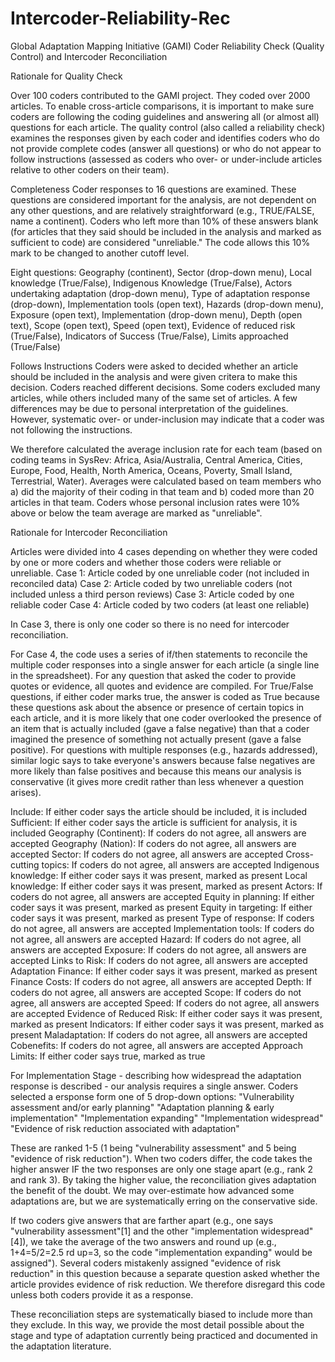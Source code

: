 # Intercoder-Reliability-Rec
Global Adaptation Mapping Initiative (GAMI)
Coder Reliability Check (Quality Control) and Intercoder Reconciliation

Rationale for Quality Check

Over 100 coders contributed to the GAMI project. They coded over 2000 articles. 
To enable cross-article comparisons, it is important to make sure coders are following the coding guidelines and answering all 
(or almost all) questions for each article. The quality control (also called a reliability check) examines the responses given by 
each coder and identifies coders who do not provide complete codes (answer all questions) or who do not appear to follow instructions
(assessed as coders who over- or under-include articles relative to other coders on their team). 

Completeness
Coder responses to 16 questions are examined. These questions are considered important for the analysis, are not dependent
on any other questions, and are relatively straightforward (e.g., TRUE/FALSE, name a continent). Coders who left more than 10% of these 
answers blank (for articles that they said should be included in the analysis and marked as sufficient to code) are considered
"unreliable." The code allows this 10% mark to be changed to another cutoff level. 

Eight questions: Geography (continent), Sector (drop-down menu), Local knowledge (True/False), Indigenous Knowledge (True/False), 
Actors undertaking adaptation (drop-down menu), Type of adaptation response (drop-down), Implementation tools (open text), Hazards
(drop-down menu), Exposure (open text), Implementation (drop-down menu), Depth (open text), Scope (open text), Speed (open text), 
Evidence of reduced risk (True/False), Indicators of Success (True/False), Limits approached (True/False)

Follows Instructions
Coders were asked to decided whether an article should be included in the analysis and were given critera to make this decision. 
Coders reached different decisions. Some coders excluded many articles, while others included many of the same set of articles. A few
differences may be due to personal interpretation of the guidelines. However, systematic over- or under-inclusion may indicate
that a coder was not following the instructions. 

We therefore calculated the average inclusion rate for each team (based on coding teams in SysRev: Africa, Asia/Australia, Central
America, Cities, Europe, Food, Health, North America, Oceans, Poverty, Small Island, Terrestrial, Water). Averages were calculated
based on team members who a) did the majority of their coding in that team and b) coded more than 20 articles in that team. Coders 
whose personal inclusion rates were 10% above or below the team average are marked as "unreliable". 



Rationale for Intercoder Reconciliation 

Articles were divided into 4 cases depending on whether they were coded by one or more coders and whether those coders were reliable
or unreliable. 
Case 1: Article coded by one unreliable coder (not included in reconciled data)
Case 2: Article coded by two unreliable coders (not included unless a third person reviews)
Case 3: Article coded by one reliable coder
Case 4: Article coded by two coders (at least one reliable)

In Case 3, there is only one coder so there is no need for intercoder reconciliation. 

For Case 4, the code uses a series of if/then statements to reconcile the multiple coder responses into a single answer for each article
(a single line in the spreadsheet). For any question that asked the coder to provide quotes or evidence, all quotes and evidence are
compiled. For True/False questions, if either coder marks true, the answer is coded as True because these questions ask about the 
absence or presence of certain topics in each article, and it is more likely that one coder overlooked the presence of an item that is
actually included (gave a false negative) than that a coder imagined the presence of something not actually present (gave a false
positive). For questions with multiple responses (e.g., hazards addressed), similar logic says to take everyone's answers because 
false negatives are more likely than false positives and because this means our analysis is conservative (it gives more credit rather 
than less whenever a question arises).

Include:              If either coder says the article should be included, it is included
Sufficient:           If either coder says the article is sufficient for analysis, it is included
Geography (Continent): If coders do not agree, all answers are accepted
Geography (Nation):   If coders do not agree, all answers are accepted
Sector:               If coders do not agree, all answers are accepted
Cross-cutting topics: If coders do not agree, all answers are accepted
Indigenous knowledge: If either coder says it was present, marked as present
Local knowledge:      If either coder says it was present, marked as present
Actors:               If coders do not agree, all answers are accepted
Equity in planning:   If either coder says it was present, marked as present
Equity in targeting:  If either coder says it was present, marked as present
Type of response:     If coders do not agree, all answers are accepted
Implementation tools: If coders do not agree, all answers are accepted
Hazard:               If coders do not agree, all answers are accepted
Exposure:             If coders do not agree, all answers are accepted
Links to Risk:        If coders do not agree, all answers are accepted
Adaptation Finance:   If either coder says it was present, marked as present
Finance Costs:        If coders do not agree, all answers are accepted
Depth:                If coders do not agree, all answers are accepted
Scope:                If coders do not agree, all answers are accepted
Speed:                If coders do not agree, all answers are accepted
Evidence of Reduced Risk: If either coder says it was present, marked as present
Indicators:           If either coder says it was present, marked as present
Maladaptation:        If coders do not agree, all answers are accepted
Cobenefits:           If coders do not agree, all answers are accepted
Approach Limits:      If either coder says true, marked as true

For Implementation Stage - describing how widespread the adaptation response is described - our analysis requires a single answer. 
Coders selected a ersponse form one of 5 drop-down options: 
"Vulnerability assessment and/or early planning" 
"Adaptation planning & early implementation"
"Implementation expanding"
"Implementation widespread"
"Evidence of risk reduction associated with adaptation" 

These are ranked 1-5 (1 being "vulnerability assessment" and 5 being "evidence of risk reduction"). When two coders differ, the code
takes the higher answer IF the two responses are only one stage apart (e.g., rank 2 and rank 3). By taking the higher value, the
reconciliation gives adaptation the benefit of the doubt. We may over-estimate how advanced some adaptations are, but we are 
systematically erring on the conservative side. 

If two coders give answers that are farther apart (e.g., one says "vulnerability assessment"[1] and the other "implementation 
widespread"[4]), we take the average of the two answers and round up (e.g., 1+4=5/2=2.5 rd up=3, so the code "implementation expanding" 
would be assigned"). Several coders mistakenly assigned "evidence of risk reduction" in this question because a separate question
asked whether the article provides evidence of risk reduction. We therefore disregard this code unless both coders provide it as a
response. 

These reconciliation steps are systematically biased to include more than they exclude. In this way, we provide the most detail 
possible about the stage and type of adaptation currently being practiced and documented in the adaptation literature.
